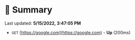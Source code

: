 # 📖 Summary
Last updated: **5/15/2022, 3:47:05 PM**

- `GET` [https://google.com](https://google.com) - **Up** (200ms)
